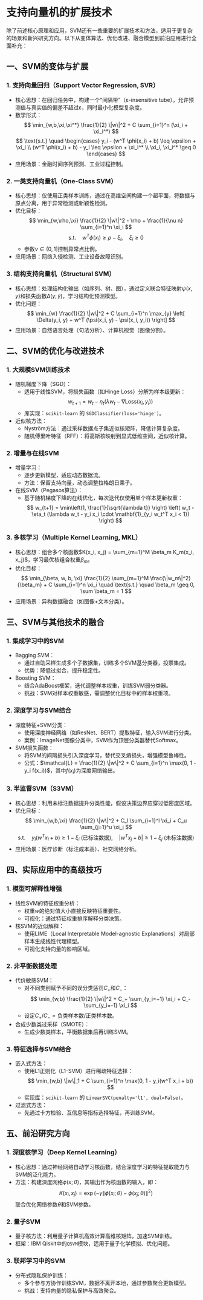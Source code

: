 # 支持向量机的扩展技术

除了前述核心原理和应用，SVM还有一些重要的扩展技术和方法，适用于更复杂的场景和新兴研究方向。以下从变体算法、优化改进、融合模型到前沿应用进行全面补充：



## 一、SVM的变体与扩展

### 1. 支持向量回归（Support Vector Regression, SVR）
- 核心思想：在回归任务中，构建一个“间隔带”（ε-insensitive tube），允许预测值与真实值的偏差不超过ε，同时最小化模型复杂度。
- 数学形式：
  $$
  \min_{w,b,\xi,\xi^*} \frac{1}{2} \|w\|^2 + C \sum_{i=1}^n (\xi_i + \xi_i^*)
  $$
  $$
  \text{s.t.} \quad 
  \begin{cases}
  y_i - (w^T \phi(x_i) + b) \leq \epsilon + \xi_i \\
  (w^T \phi(x_i) + b) - y_i \leq \epsilon + \xi_i^* \\
  \xi_i, \xi_i^* \geq 0
  \end{cases}
  $$
- 应用场景：金融时间序列预测、工业过程控制。

### 2. 一类支持向量机（One-Class SVM）
- 核心思想：仅使用正类样本训练，通过在高维空间构建一个超平面，将数据与原点分离，用于异常检测或新颖性检测。
- 优化目标：
  $$
  \min_{w,\rho,\xi} \frac{1}{2} \|w\|^2 - \rho + \frac{1}{\nu n} \sum_{i=1}^n \xi_i
  $$
  $$
  \text{s.t.} \quad w^T \phi(x_i) \geq \rho - \xi_i, \quad \xi_i \geq 0
  $$
  - 参数$\nu \in (0,1]$控制异常点比例。
- 应用场景：网络入侵检测、工业设备故障识别。

### 3. 结构支持向量机（Structural SVM）
- 核心思想：处理结构化输出（如序列、树、图），通过定义联合特征映射$\psi(x,y)$和损失函数$\Delta(y, \hat{y})$，学习结构化预测模型。
- 优化问题：
  $$
  \min_{w} \frac{1}{2} \|w\|^2 + C \sum_{i=1}^n \max_{y} \left[ \Delta(y_i, y) + w^T (\psi(x_i, y) - \psi(x_i, y_i)) \right]
  $$
- 应用场景：自然语言处理（句法分析）、计算机视觉（图像分割）。



## 二、SVM的优化与改进技术

### 1. 大规模SVM训练技术
- 随机梯度下降（SGD）：
  - 适用于线性SVM，将损失函数（如Hinge Loss）分解为样本级更新：
    $$
    w_{t+1} = w_t - \eta_t \left( \lambda w_t - \nabla \text{Loss}(x_i, y_i) \right)
    $$
  - 库实现：`scikit-learn` 的 `SGDClassifier(loss='hinge')`。
- 近似核方法：
  - Nyström方法：通过采样数据点子集近似核矩阵，降低计算复杂度。
  - 随机傅里叶特征（RFF）：将高斯核映射到显式低维空间，近似核计算。

### 2. 增量与在线SVM
- 增量学习：
  - 逐步更新模型，适应动态数据流。
  - 方法：保留支持向量，动态调整拉格朗日乘子。
- 在线SVM（Pegasos算法）：
  - 基于随机梯度下降的在线优化，每次迭代仅使用单个样本更新权重：
    $$
    w_{t+1} = \min\left(1, \frac{1}{\sqrt{\lambda t}} \right) \left( w_t - \eta_t (\lambda w_t - y_i x_i \cdot \mathbf{1}_{y_i w_t^T x_i < 1}) \right)
    $$

### 3. 多核学习（Multiple Kernel Learning, MKL）
- 核心思想：组合多个核函数$K(x_i, x_j) = \sum_{m=1}^M \beta_m K_m(x_i, x_j)$，学习最优核组合权重$\beta_m$。
- 优化目标：
  $$
  \min_{\beta, w, b, \xi} \frac{1}{2} \sum_{m=1}^M \frac{\|w_m\|^2}{\beta_m} + C \sum_{i=1}^n \xi_i \quad \text{s.t.} \quad \beta_m \geq 0, \sum \beta_m = 1
  $$
- 应用场景：异构数据融合（如图像+文本分类）。



## 三、SVM与其他技术的融合

### 1. 集成学习中的SVM
- Bagging SVM：
  - 通过自助采样生成多个子数据集，训练多个SVM基分类器，投票集成。
  - 优势：降低过拟合，提升稳定性。
- Boosting SVM：
  - 结合AdaBoost框架，迭代调整样本权重，训练SVM弱分类器。
  - 挑战：SVM对样本权重敏感，需调整优化目标中的样本权重项。

### 2. 深度学习与SVM结合
- 深度特征+SVM分类：
  - 使用深度神经网络（如ResNet、BERT）提取特征，输入SVM进行分类。
  - 案例：ImageNet图像分类中，SVM作为顶层分类器替代Softmax。
- SVM损失函数：
  - 将SVM的间隔损失引入深度学习，替代交叉熵损失，增强模型鲁棒性。
  - 公式：$\mathcal{L} = \frac{1}{2} \|w\|^2 + C \sum_{i=1}^n \max(0, 1 - y_i f(x_i))$，其中$f(x_i)$为深度网络输出。

### 3. 半监督SVM（S3VM）
- 核心思想：利用未标注数据提升分类性能，假设决策边界应穿过低密度区域。
- 优化目标：
  $$
  \min_{w,b,\xi} \frac{1}{2} \|w\|^2 + C_l \sum_{i=1}^l \xi_i + C_u \sum_{j=1}^u \xi_j
  $$
  $$
  \text{s.t.} \quad y_i(w^T x_i + b) \geq 1 - \xi_i \ (\text{已标注数据}), \quad |w^T x_j + b| \geq 1 - \xi_j \ (\text{未标注数据})
  $$
- 应用场景：医疗诊断（标注成本高）、社交网络分析。



## 四、实际应用中的高级技巧

### 1. 模型可解释性增强
- 线性SVM的特征权重分析：
  - 权重$w$的绝对值大小直接反映特征重要性。
  - 可视化：通过特征权重排序解释分类决策。
- 核SVM的近似解释：
  - 使用LIME（Local Interpretable Model-agnostic Explanations）对局部样本生成线性代理模型。
  - 可视化支持向量的影响区域。

### 2. 非平衡数据处理
- 代价敏感SVM：
  - 对不同类别赋予不同的误分类惩罚$C_+$和$C_-$：
    $$
    \min_{w,b} \frac{1}{2} \|w\|^2 + C_+ \sum_{y_i=+1} \xi_i + C_- \sum_{y_i=-1} \xi_i
    $$
  - 设定$C_+/C_- = \text{负类样本数}/\text{正类样本数}$。
- 合成少数类过采样（SMOTE）：
  - 生成少数类样本，平衡数据集后再训练SVM。

### 3. 特征选择与SVM结合
- 嵌入式方法：
  - 使用L1正则化（L1-SVM）进行稀疏特征选择：
    $$
    \min_{w,b} \|w\|_1 + C \sum_{i=1}^n \max(0, 1 - y_i(w^T x_i + b))
    $$
  - 实现库：`scikit-learn` 的 `LinearSVC(penalty='l1', dual=False)`。
- 过滤式方法：
  - 先通过卡方检验、互信息等指标选择特征，再训练SVM。



## 五、前沿研究方向

### 1. 深度核学习（Deep Kernel Learning）
- 核心思想：通过神经网络自动学习核函数，结合深度学习的特征提取能力与SVM的泛化能力。
- 方法：构建深度网络$\phi(x; \theta)$，其输出作为核函数的输入，即：
  $$
  K(x_i, x_j) = \exp\left( -\gamma \|\phi(x_i; \theta) - \phi(x_j; \theta)\|^2 \right)
  $$
  联合优化网络参数$\theta$和SVM参数。

### 2. 量子SVM
- 量子核方法：利用量子计算机高效计算高维核矩阵，加速SVM训练。
- 框架：IBM Qiskit中的`QSVM`模块，适用于量子化学模拟、优化问题。

### 3. 联邦学习中的SVM
- 分布式隐私保护训练：
  - 多个参与方协作训练SVM，数据不离开本地，通过参数聚合更新模型。
  - 挑战：支持向量的隐私保护与高效聚合。
